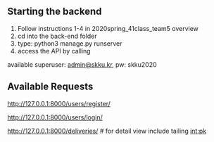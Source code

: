 ## Starting the backend

1. Follow instructions 1-4 in 2020spring_41class_team5 overview
2. cd into the back-end folder
3. type: python3 manage.py runserver
4. access the API by calling

available superuser: admin@skku.kr, pw: skku2020

## Available Requests

http://127.0.0.1:8000/users/register/

http://127.0.0.1:8000/users/login/

http://127.0.0.1:8000/deliveries/ # for detail view include tailing <int:pk>
